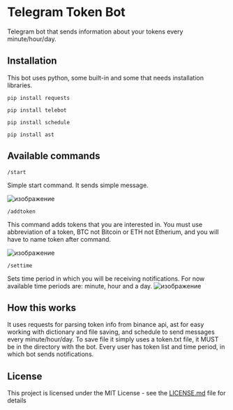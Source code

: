# Telegram Token Bot 
Telegram bot that sends information about your tokens every minute/hour/day.
## Installation
This bot uses python, some built-in and some that needs installation libraries.
```
pip install requests
```
```
pip install telebot
```
```
pip install schedule
```
```
pip install ast
```
## Available commands
```
/start
```
Simple start command. It sends simple message.

![изображение](https://github.com/MyHTuOfficial/token-info-bot/assets/140544788/cc4a54f6-405b-45b0-a9a2-34fa9f899152)

```
/addtoken
```
This command adds tokens that you are interested in. You must use abbreviation of a token, BTC not Bitcoin or ETH not Etherium, and you will have to name token after command.

![изображение](https://github.com/MyHTuOfficial/token-info-bot/assets/140544788/84e30182-a5c0-4811-9a55-902a2daa974d)

```
/settime
```
Sets time period in which you will be receiving notifications. For now available time periods are: minute, hour and a day.
![изображение](https://github.com/MyHTuOfficial/token-info-bot/assets/140544788/1fcca018-20a1-4c73-bcb3-d2c1a185fce1)
## How this works
It uses requests for parsing token info from binance api, ast for easy working with dictionary and file saving, and schedule to send messages every minute/hour/day.
To save file it simply uses a token.txt file, it MUST be in the directory with the bot. Every user has token list and time period, in which bot sends notifications.
## License

This project is licensed under the MIT License - see the [LICENSE.md](LICENSE.md) file for details

